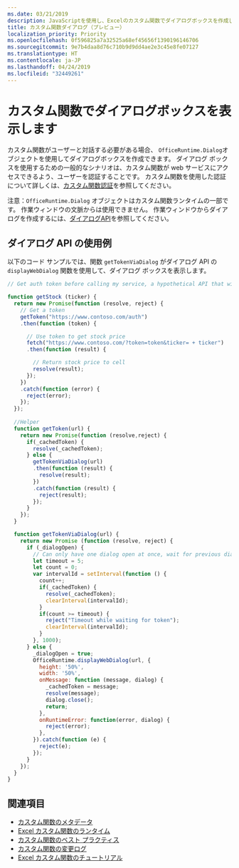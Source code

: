 ```yaml
---
ms.date: 03/21/2019
description: JavaScriptを使用し、Excelのカスタム関数でダイアログボックスを作成します。
title: カスタム関数ダイアログ（プレビュー）
localization_priority: Priority
ms.openlocfilehash: 0f596825a7a32525a68ef45656f1390196146706
ms.sourcegitcommit: 9e7b4daa8d76c710b9d9dd4ae2e3c45e8fe07127
ms.translationtype: HT
ms.contentlocale: ja-JP
ms.lasthandoff: 04/24/2019
ms.locfileid: "32449261"
---
```

# <a name="display-a-dialog-box-in-custom-functions"></a>カスタム関数でダイアログボックスを表示します

カスタム関数がユーザーと対話する必要がある場合、 `OfficeRuntime.Dialog`オブジェクトを使用してダイアログボックスを作成できます。 ダイアログ ボックスを使用するための一般的なシナリオは、カスタム関数が web サービスにアクセスできるよう、ユーザーを認証することです。 カスタム関数を使用した認証について詳しくは、[カスタム関数認証](./custom-functions-authentication.md)を参照してください。

注意：`OfficeRuntime.Dialog` オブジェクトはカスタム関数ランタイムの一部です。 作業ウィンドウの文脈からは使用できません。 作業ウィンドウからダイアログを作成するには、[ダイアログAPI](/office/dev/add-ins/develop/dialog-api-in-office-add-ins)を参照してください。

## <a name="dialog-api-example"></a>ダイアログ API の使用例

以下のコード サンプルでは、関数 `getTokenViaDialog` がダイアログ API の `displayWebDialog` 関数を使用して、ダイアログ ボックスを表示します。

```js
// Get auth token before calling my service, a hypothetical API that will deliver a stock price based on stock ticker string, such as "MSFT"

function getStock (ticker) {
  return new Promise(function (resolve, reject) {
    // Get a token
    getToken("https://www.contoso.com/auth")
    .then(function (token) {

      // Use token to get stock price
      fetch("https://www.contoso.com/?token=token&ticker= + ticker")
      .then(function (result) {

        // Return stock price to cell
        resolve(result);
      });
    })
    .catch(function (error) {
      reject(error);
    });
  });
  
  //Helper
  function getToken(url) {
    return new Promise(function (resolve,reject) {
      if(_cachedToken) {
        resolve(_cachedToken);
      } else {
        getTokenViaDialog(url)
        .then(function (result) {
          resolve(result);
        })
        .catch(function (result) {
          reject(result);
        });
      }
    });
  }

  function getTokenViaDialog(url) {
    return new Promise (function (resolve, reject) {
      if (_dialogOpen) {
        // Can only have one dialog open at once, wait for previous dialog's token
        let timeout = 5;
        let count = 0;
        var intervalId = setInterval(function () {
          count++;
          if(_cachedToken) {
            resolve(_cachedToken);
            clearInterval(intervalId);
          }
          if(count >= timeout) {
            reject("Timeout while waiting for token");
            clearInterval(intervalId);
          }
        }, 1000);
      } else {
        _dialogOpen = true;
        OfficeRuntime.displayWebDialog(url, {
          height: '50%',
          width: '50%',
          onMessage: function (message, dialog) {
            _cachedToken = message;
            resolve(message);
            dialog.close();
            return;
          },
          onRuntimeError: function(error, dialog) {
            reject(error);
          },
        }).catch(function (e) {
          reject(e);
        });
      }
    });
  }
}
```

## <a name="see-also"></a>関連項目

* [カスタム関数のメタデータ](custom-functions-json.md)
* [Excel カスタム関数のランタイム](custom-functions-runtime.md)
* [カスタム関数のベスト プラクティス](custom-functions-best-practices.md)
* [カスタム関数の変更ログ](custom-functions-changelog.md)
* [Excel カスタム関数のチュートリアル](../tutorials/excel-tutorial-create-custom-functions.md)
